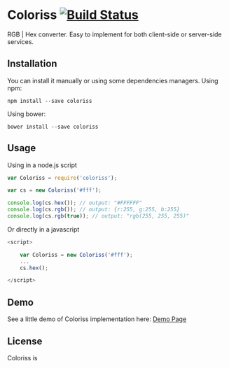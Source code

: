 # Coloriss [![Build Status](https://travis-ci.org/tbzr/coloriss.png)](https://travis-ci.org/tbzr/coloriss)

RGB | Hex converter. Easy to implement for both client-side or server-side services.

## Installation
You can install it manually or using some dependencies managers.
Using npm:
```
npm install --save coloriss
```
Using bower:
```
bower install --save coloriss
```

## Usage
Using in a node.js script
```javascript
var Coloriss = require('coloriss');

var cs = new Coloriss('#fff');

console.log(cs.hex()); // output: "#FFFFFF"
console.log(cs.rgb()); // output: {r:255, g:255, b:255}
console.log(cs.rgb(true)); // output: "rgb(255, 255, 255)"
```

Or directly in a javascript
```javascript
<script>

	var Coloriss = new Coloriss('#fff');
	...
	cs.hex();

</script>
```

## Demo
See a little demo of Coloriss implementation here: [Demo Page](http://tbzr.github.io/coloriss)

## License
Coloriss is 
